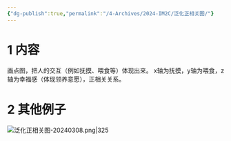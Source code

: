 ```yaml
---
{"dg-publish":true,"permalink":"/4-Archives/2024-IM2C/泛化正相关图/"}
---
```


# 1 内容
画点图，把人的交互（例如抚摸、喂食等）体现出来。
x轴为抚摸，y轴为喂食，z轴为幸福感（体现领养意愿），正相关关系。
# 2 其他例子
![泛化正相关图-20240308.png|325](/img/user/5-Attachment/Image/%E6%B3%9B%E5%8C%96%E6%AD%A3%E7%9B%B8%E5%85%B3%E5%9B%BE-20240308.png)